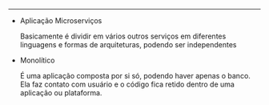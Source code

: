---

- Aplicação Microserviços
    
    Basicamente é dividir em vários outros serviços em diferentes linguagens e formas de arquiteturas, podendo ser independentes
    

  

- Monolítico
    
    É uma aplicação composta por si só, podendo haver apenas o banco. Ela faz contato com usuário e o código fica retido dentro de uma aplicação ou plataforma.